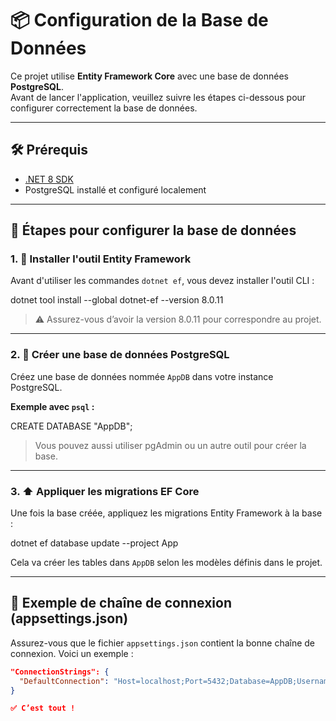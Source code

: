 # 📦 Configuration de la Base de Données

Ce projet utilise **Entity Framework Core** avec une base de données **PostgreSQL**.  
Avant de lancer l'application, veuillez suivre les étapes ci-dessous pour configurer correctement la base de données.

---

## 🛠 Prérequis

- [.NET 8 SDK](https://dotnet.microsoft.com/en-us/download)
- PostgreSQL installé et configuré localement

---

## 🧱 Étapes pour configurer la base de données

### 1. 🔧 Installer l'outil Entity Framework

Avant d'utiliser les commandes `dotnet ef`, vous devez installer l'outil CLI :

dotnet tool install --global dotnet-ef --version 8.0.11


> ⚠️ Assurez-vous d’avoir la version 8.0.11 pour correspondre au projet.

---

### 2. 🐘 Créer une base de données PostgreSQL

Créez une base de données nommée `AppDB` dans votre instance PostgreSQL.

**Exemple avec `psql` :**

CREATE DATABASE "AppDB";

> Vous pouvez aussi utiliser pgAdmin ou un autre outil pour créer la base.

---

### 3. ⬆️ Appliquer les migrations EF Core

Une fois la base créée, appliquez les migrations Entity Framework à la base :

dotnet ef database update --project App

Cela va créer les tables dans `AppDB` selon les modèles définis dans le projet.

---

## 🔗 Exemple de chaîne de connexion (appsettings.json)

Assurez-vous que le fichier `appsettings.json` contient la bonne chaîne de connexion. Voici un exemple :

```json
"ConnectionStrings": {
  "DefaultConnection": "Host=localhost;Port=5432;Database=AppDB;Username=postgres;Password=VotreMotDePasse"
}

✅ C’est tout !

